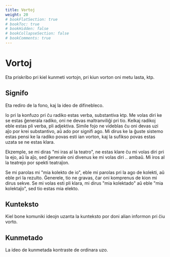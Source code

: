 ```yaml
---
title: Vortoj
weight: 20
# bookFlatSection: true
# bookToc: true
# bookHidden: false
# bookCollapseSection: false
# bookComments: true
---
```


# Vortoj

Eta priskribo pri kiel kunmeti vortojn, pri kiun vorton oni metu lasta, ktp.

## Signifo

Eta rediro de la fono, kaj la ideo de difinebleco.

Io pri la konfuzo pri ĉu radiko estas verba, substantiva ktp. Me volas diri ke se estas ĝenerala radiko, oni ne devas maltranviliĝi pri tio. Kelkaj radikoj eble estas pli verba, pli adjektiva. Simile fojo ne videblas ĉu oni devas uzi aĵo por krei substantivo, aŭ ado por signifi ago. Mi dirus ke la ĝuste sistemo estas pensi ke la radiko povas esti ian vorton, kaj la sufikso povas estas uzata se ne estas klara.

Ekzemple, se mi diras "mi iras al la teatro", ne estas klare ĉu mi volas diri pri la ejo, aŭ la aĵo, sed ĝenerale oni divenus ke mi volas diri .. ambaŭ. Mi iros al la teatrejo por spekti teatraĵon.

Se mi parolas mi "mia kolekto de io", eble mi parolas pri la ago de kolekti, aŭ eble pri la rezulto. Ĝenerele, tio ne gravas, ĉar oni komprenus de kion mi dirus sekve. Se mi volas esti pli klara, mi dirus "mia kolektado" aŭ eble "mia kolektaĵo", sed tio estas mia elekto.

## Kunteksto

Kiel bone komuniki ideojn uzanta la kunteksto por doni alian informon pri ĉiu vorto.

## Kunmetado

La ideo de kunmetada kontraste de ordinara uzo.
